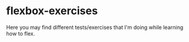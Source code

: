 # flexbox-exercises
Here you may find different tests/exercises that I'm doing while learning how to flex.
